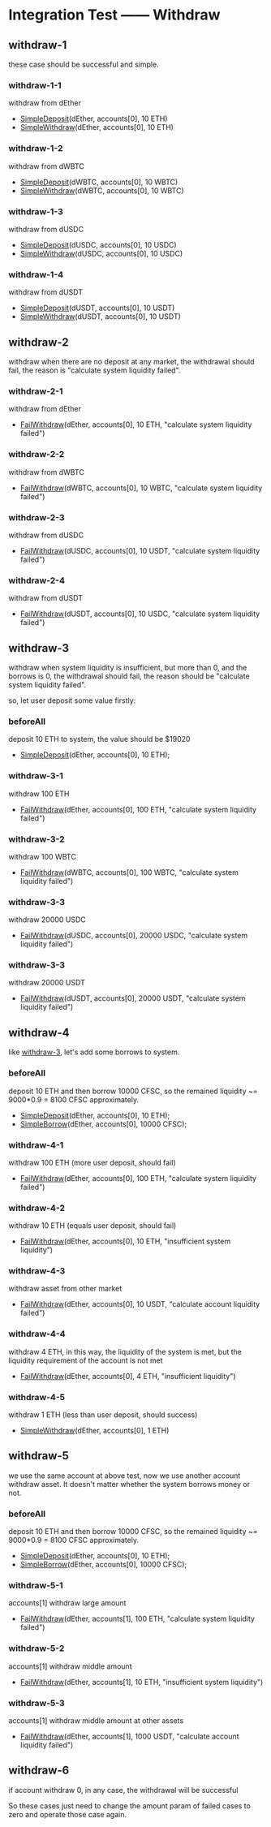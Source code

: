 # Integration Test —— Withdraw

## withdraw-1

these case should be successful and simple.

### withdraw-1-1

withdraw from dEther

- [SimpleDeposit](./test-function.md#SimpleDeposit)(dEther, accounts[0], 10 ETH)
- [SimpleWithdraw](./test-function.md#SimpleWithdraw)(dEther, accounts[0], 10 ETH)

### withdraw-1-2

withdraw from dWBTC

- [SimpleDeposit](./test-function.md#SimpleDeposit)(dWBTC, accounts[0], 10 WBTC)
- [SimpleWithdraw](./test-function.md#SimpleWithdraw)(dWBTC, accounts[0], 10 WBTC)

### withdraw-1-3

withdraw from dUSDC

- [SimpleDeposit](./test-function.md#SimpleDeposit)(dUSDC, accounts[0], 10 USDC)
- [SimpleWithdraw](./test-function.md#SimpleWithdraw)(dUSDC, accounts[0], 10 USDC)

### withdraw-1-4

withdraw from dUSDT

- [SimpleDeposit](./test-function.md#SimpleDeposit)(dUSDT, accounts[0], 10 USDT)
- [SimpleWithdraw](./test-function.md#SimpleWithdraw)(dUSDT, accounts[0], 10 USDT)

## withdraw-2

withdraw when there are no deposit at any market, the withdrawal should fail, the reason is "calculate system liquidity
failed".

### withdraw-2-1

withdraw from dEther

- [FailWithdraw](./test-function.md#FailWithdraw)(dEther, accounts[0], 10 ETH, "calculate system liquidity failed")

### withdraw-2-2

withdraw from dWBTC

- [FailWithdraw](./test-function.md#FailWithdraw)(dWBTC, accounts[0], 10 WBTC, "calculate system liquidity failed")

### withdraw-2-3

withdraw from dUSDC

- [FailWithdraw](./test-function.md#FailWithdraw)(dUSDC, accounts[0], 10 USDT, "calculate system liquidity failed")

### withdraw-2-4

withdraw from dUSDT

- [FailWithdraw](./test-function.md#FailWithdraw)(dUSDT, accounts[0], 10 USDC, "calculate system liquidity failed")

## withdraw-3

withdraw when system liquidity is insufficient, but more than 0, and the borrows is 0, the withdrawal should fail, the
reason should be "calculate system liquidity failed".

so, let user deposit some value firstly:

### beforeAll

deposit 10 ETH to system, the value should be $19020

- [SimpleDeposit](./test-function.md#SimpleDeposit)(dEther, accounts[0], 10 ETH);

### withdraw-3-1

withdraw 100 ETH

- [FailWithdraw](./test-function.md#FailWithdraw)(dEther, accounts[0], 100 ETH, "calculate system liquidity failed")

### withdraw-3-2

withdraw 100 WBTC

- [FailWithdraw](./test-function.md#FailWithdraw)(dWBTC, accounts[0], 100 WBTC, "calculate system liquidity failed")

### withdraw-3-3

withdraw 20000 USDC

- [FailWithdraw](./test-function.md#FailWithdraw)(dUSDC, accounts[0], 20000 USDC, "calculate system liquidity failed")

### withdraw-3-3

withdraw 20000 USDT

- [FailWithdraw](./test-function.md#FailWithdraw)(dUSDT, accounts[0], 20000 USDT, "calculate system liquidity failed")

## withdraw-4

like [withdraw-3](#withdraw-3), let's add some borrows to system.

### beforeAll

deposit 10 ETH and then borrow 10000 CFSC, so the remained liquidity  ~= 9000*0.9 = 8100 CFSC approximately.

- [SimpleDeposit](./test-function.md#SimpleDeposit)(dEther, accounts[0], 10 ETH);
- [SimpleBorrow](./test-function.md#SimpleBorrow)(dEther, accounts[0], 10000 CFSC);

### withdraw-4-1

withdraw 100 ETH (more user deposit, should fail)

- [FailWithdraw](./test-function.md#FailWithdraw)(dEther, accounts[0], 100 ETH, "calculate system liquidity failed")

### withdraw-4-2

withdraw 10 ETH (equals user deposit, should fail)

- [FailWithdraw](./test-function.md#FailWithdraw)(dEther, accounts[0], 10 ETH, "insufficient system liquidity")

### withdraw-4-3

withdraw asset from other market

- [FailWithdraw](./test-function.md#FailWithdraw)(dEther, accounts[0], 10 USDT, "calculate account liquidity failed")

### withdraw-4-4

withdraw 4 ETH, in this way, the liquidity of the system is met, but the liquidity requirement of the account is not met

- [FailWithdraw](./test-function.md#FailWithdraw)(dEther, accounts[0], 4 ETH, "insufficient liquidity")

### withdraw-4-5

withdraw 1 ETH (less than user deposit, should success)

- [SimpleWithdraw](./test-function.md#SimpleWithdraw)(dEther, accounts[0], 1 ETH)

## withdraw-5

we use the same account at above test, now we use another account withdraw asset. It doesn't matter whether the system
borrows money or not.

### beforeAll

deposit 10 ETH and then borrow 10000 CFSC, so the remained liquidity  ~= 9000*0.9 = 8100 CFSC approximately.

- [SimpleDeposit](./test-function.md#SimpleDeposit)(dEther, accounts[0], 10 ETH);
- [SimpleBorrow](./test-function.md#SimpleBorrow)(dEther, accounts[0], 10000 CFSC);

### withdraw-5-1

accounts[1] withdraw large amount

- [FailWithdraw](./test-function.md#FailWithdraw)(dEther, accounts[1], 100 ETH, "calculate system liquidity failed")

### withdraw-5-2

accounts[1] withdraw middle amount

- [FailWithdraw](./test-function.md#FailWithdraw)(dEther, accounts[1], 10 ETH, "insufficient system liquidity")

### withdraw-5-3

accounts[1] withdraw middle amount at other assets

- [FailWithdraw](./test-function.md#FailWithdraw)(dEther, accounts[1], 1000 USDT, "calculate account liquidity failed")

## withdraw-6

if account withdraw 0, in any case, the withdrawal will be successful

So these cases just need to change the amount param of failed cases to zero and operate those case again.